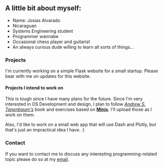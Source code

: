 ## A little bit about myself:

- Name: Josias Alvarado
- Nicaraguan
- Systems Engineering student
- Programmer wannabe
- Occasional chess player and guitarist
- An always curious dude willing to learn all sorts of things...

### Projects

I'm currently working on a simple Flask website for a small startup. Please bear with me on updates
for this website.

#### Projects I intend to work on

This is tough since I have many plans for the future.
Since I'm very interested in OS Development and design, I plan to follow *[Andrew S. Tanenbaum's](https://en.wikipedia.org/wiki/Andrew_S._Tanenbaum)* book 
and exercises based on **[Minix](https://www.minix3.org/)**. I'll upload those as I work on them.

Also, I'd like to work on a small web app that will use Dash and Plotly, but that's just 
an impractical idea I have. :)

### Contact

If you want to contact me to discuss any interesting programming-related topic please do so
at my [email](mailto:init-pointer@protonmail.com).
